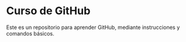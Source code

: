 Curso de GitHub
===============

Este es un repositorio para aprender GitHub, mediante instrucciones y comandos básicos.
